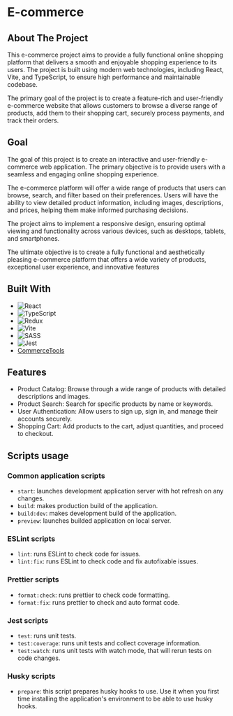 # E-commerce
## About The Project

This e-commerce project aims to provide a fully functional online shopping platform that delivers a smooth and enjoyable shopping experience to its users. The project is built using modern web technologies, including React, Vite, and TypeScript, to ensure high performance and maintainable codebase.

The primary goal of the project is to create a feature-rich and user-friendly e-commerce website that allows customers to browse a diverse range of products, add them to their shopping cart, securely process payments, and track their orders.

## Goal

The goal of this project is to create an interactive and user-friendly e-commerce web application. The primary objective is to provide users with a seamless and engaging online shopping experience.

The e-commerce platform will offer a wide range of products that users can browse, search, and filter based on their preferences. Users will have the ability to view detailed product information, including images, descriptions, and prices, helping them make informed purchasing decisions.

The project aims to implement a responsive design, ensuring optimal viewing and functionality across various devices, such as desktops, tablets, and smartphones.

The ultimate objective is to create a fully functional and aesthetically pleasing e-commerce platform that offers a wide variety of products, exceptional user experience, and innovative features

## Built With
- ![React](https://img.shields.io/badge/react-%2320232a.svg?style=for-the-badge&logo=react&logoColor=%2361DAFB)
- ![TypeScript](https://img.shields.io/badge/typescript-%23007ACC.svg?style=for-the-badge&logo=typescript&logoColor=white)
- ![Redux](https://img.shields.io/badge/redux-%23593d88.svg?style=for-the-badge&logo=redux&logoColor=white)
- ![Vite](https://img.shields.io/badge/vite-%23646CFF.svg?style=for-the-badge&logo=vite&logoColor=white)
- ![SASS](https://img.shields.io/badge/SASS-hotpink.svg?style=for-the-badge&logo=SASS&logoColor=white)
- ![Jest](https://img.shields.io/badge/-jest-%23C21325?style=for-the-badge&logo=jest&logoColor=white)
- [CommerceTools](https://commercetools.com)

## Features
- Product Catalog: Browse through a wide range of products with detailed descriptions and images.
- Product Search: Search for specific products by name or keywords.
- User Authentication: Allow users to sign up, sign in, and manage their accounts securely.
- Shopping Cart: Add products to the cart, adjust quantities, and proceed to checkout.

## Scripts usage
### Common application scripts
 - `start`: launches development application server with hot refresh on any changes.
 - `build`: makes production build of the application.
 - `build:dev`: makes development build of the application.
 - `preview`: launches builded application on local server.
### ESLint scripts
 - `lint`: runs ESLint to check code for issues.
 - `lint:fix`: runs ESLint to check code and fix autofixable issues.
### Prettier scripts
 - `format:check`: runs prettier to check code formatting.
 - `format:fix`: runs prettier to check and auto format code.
### Jest scripts
 - `test`: runs unit tests.
 - `test:coverage`: runs unit tests and collect coverage information.
 - `test:watch`: runs unit tests with watch mode, that will rerun tests on code changes.
### Husky scripts
 - `prepare`: this script prepares husky hooks to use. Use it when you first time installing the application's environment to be able to use husky hooks.
